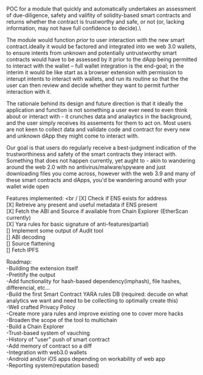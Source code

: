 POC for a module that quickly and automatically undertakes an assessment of due-diligence, safety and valifity of solidity-based smart contracts and returns whether the contract is trustworthy and safe, or not (or, lacking information, may not have full confidence to decide).\

The module would function *prior* to user interaction with the new smart contract.ideally it would be factored and integrated into we web 3.0 wallets, to ensure intents from unknown and potentially untrustworthy smart contracts would have to be assessed by it prior to the dApp being permitted to interact with the wallet – full wallet integration is the end-goal; in the interim it would be like start as a browser extension with permission to interupt intents to interact with wallets, and run its routine so that the the user can then review and decide whether they want to permit further interaction with it. 

The rationale behind its design and future direction is that it ideally the application and function is not something a user ever need to even think about or interact with - it crunches data and analaytics in the background, and the user simply receives its assements for them to act on. Most users are not keen to collect data and validate code and contract for every new and unknown dApp they might come to interact with. 

Our goal is that users do regularly receive a best-judgment indication of the trustworthiness and safety of the smart contracts they interact with. Something that does not happen currently, yet aught to - akin to wandering around the web 2.0 with no antivirus/malware/spyware and just downloading files you come across, however with the web 3.9 and many of these smart contracts and dApps, you'd be wandering around with your wallet wide open

Features implemented: <br /
[X] Check if ENS exists for address<br />
[X] Retreive any present and useful metadata if ENS present<br />
[X] Fetch the ABI and Source if available from Chain Explorer (EtherScan currently)<br />
[X] Yara rules for basic signature of anti-features(partial)<br />
[] Implement some output of Audit tool <br />
[] ABI decoding<br />
[] Source flattening<br />
[] Fetch IPFS <br />

Roadmap:<br />
-Building the extension itself<br />
-Pretitify the output<br />
-Add functionality for hash-based dependency(imphash), file hashes, differencial, etc...<br />
-Build the first Smart Contract YARA rules DB (required: decude on what analytics we want and need to be collectiing to optimally create this) <br />
  -Well crafted Privacy Policy <br />
-Create more yara rules and improve existing one to cover more hacks<br />
-Broaden the scope of the tool to multichain<br />
-Build a Chain Explorer<br />
-Trust-based system of vauching<br />
-History of "user" push of smart contract<br />
-Add memory of contract so a diff<br />
-Integration with web3.0 wallets <br />
-Android and/or iOS apps depending on workability of web app <br />
-Reporting system(reputation based)<br />
